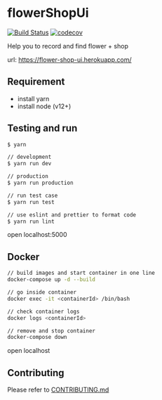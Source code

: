 # flowerShopUi

[![Build Status](https://travis-ci.com/yeukfei02/flowerShopUi.svg?branch=master)](https://travis-ci.com/yeukfei02/flowerShopUi)
[![codecov](https://codecov.io/gh/yeukfei02/flowerShopUi/branch/master/graph/badge.svg)](https://codecov.io/gh/yeukfei02/flowerShopUi)

Help you to record and find flower + shop

url: <https://flower-shop-ui.herokuapp.com/>

## Requirement

- install yarn
- install node (v12+)

## Testing and run

```zsh
$ yarn

// development
$ yarn run dev

// production
$ yarn run production

// run test case
$ yarn run test

// use eslint and prettier to format code
$ yarn run lint
```

open localhost:5000

## Docker

```zsh
// build images and start container in one line
docker-compose up -d --build

// go inside container
docker exec -it <containerId> /bin/bash

// check container logs
docker logs <containerId>

// remove and stop container
docker-compose down
```

open localhost

## Contributing

Please refer to [CONTRIBUTING.md](https://github.com/yeukfei02/flowerShopUi/blob/master/CONTRIBUTING.md)
